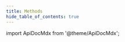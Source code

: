 ```yaml
---
title: Methods
hide_table_of_contents: true
---
```


import ApiDocMdx from '@theme/ApiDocMdx';

<ApiDocMdx id="piwik-web-api" />